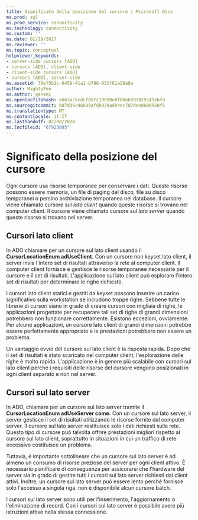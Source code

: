 ```yaml
---
title: Significato della posizione del cursore | Microsoft Docs
ms.prod: sql
ms.prod_service: connectivity
ms.technology: connectivity
ms.custom: ''
ms.date: 01/19/2017
ms.reviewer: ''
ms.topic: conceptual
helpviewer_keywords:
- server-side cursors [ADO]
- cursors [ADO], client-side
- client-side cursors [ADO]
- cursors [ADO], server-side
ms.assetid: 70ef5b1c-0459-41a1-b796-031f61a29a8a
author: MightyPen
ms.author: genemi
ms.openlocfilehash: e663ac5cdcf85fc1d050e0f066b597d29141ebfd
ms.sourcegitcommit: b87d36c46b39af8b929ad94ec707dee8800950f5
ms.translationtype: MT
ms.contentlocale: it-IT
ms.lasthandoff: 02/08/2020
ms.locfileid: "67923895"
---
```

# <a name="the-significance-of-cursor-location"></a>Significato della posizione del cursore
Ogni cursore usa risorse temporanee per conservare i dati. Queste risorse possono essere memoria, un file di paging del disco, file su disco temporanei o persino archiviazione temporanea nel database. Il cursore viene chiamato cursore sul *lato client* quando queste risorse si trovano nel computer client. Il cursore viene chiamato cursore sul *lato server* quando queste risorse si trovano nel server.  
  
## <a name="client-side-cursors"></a>Cursori lato client  
 In ADO chiamare per un cursore sul lato client usando il **CursorLocationEnum adUseClient.** Con un cursore non keyset lato client, il server invia l'intero set di risultati attraverso la rete al computer client. Il computer client fornisce e gestisce le risorse temporanee necessarie per il cursore e il set di risultati. L'applicazione sul lato client può esplorare l'intero set di risultati per determinare le righe richieste.  
  
 I cursori lato client statici e gestiti da keyset possono inserire un carico significativo sulla workstation se includono troppe righe. Sebbene tutte le librerie di cursori siano in grado di creare cursori con migliaia di righe, le applicazioni progettate per recuperare tali set di righe di grandi dimensioni potrebbero non funzionare correttamente. Esistono eccezioni, ovviamente. Per alcune applicazioni, un cursore lato client di grandi dimensioni potrebbe essere perfettamente appropriato e le prestazioni potrebbero non essere un problema.  
  
 Un vantaggio ovvio del cursore sul lato client è la risposta rapida. Dopo che il set di risultati è stato scaricato nel computer client, l'esplorazione delle righe è molto rapida. L'applicazione è in genere più scalabile con cursori sul lato client perché i requisiti delle risorse del cursore vengono posizionati in ogni client separato e non nel server.  
  
## <a name="server-side-cursors"></a>Cursori sul lato server  
 In ADO, chiamare per un cursore sul lato server tramite il **CursorLocationEnum adUseServer come.** Con un cursore sul lato server, il server gestisce il set di risultati utilizzando le risorse fornite dal computer server. Il cursore sul lato server restituisce solo i dati richiesti sulla rete. Questo tipo di cursore può talvolta offrire prestazioni migliori rispetto al cursore sul lato client, soprattutto in situazioni in cui un traffico di rete eccessivo costituisce un problema.  
  
 Tuttavia, è importante sottolineare che un cursore sul lato server è ad almeno un consumo di risorse preziose del server per ogni client attivo. È necessario pianificare di conseguenza per assicurarsi che l'hardware del server sia in grado di gestire tutti i cursori sul lato server richiesti dai client attivi. Inoltre, un cursore sul lato server può essere lento perché fornisce solo l'accesso a singola riga. non è disponibile alcun cursore batch.  
  
 I cursori sul lato server sono utili per l'inserimento, l'aggiornamento o l'eliminazione di record. Con i cursori sul lato server è possibile avere più istruzioni attive nella stessa connessione.
